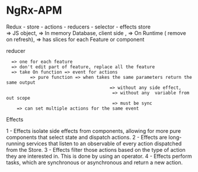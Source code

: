 # NgRx-APM
Redux
         - store
         - actions 
         - reducers
         - selector
         - effects
store  
        => JS object,
        =>  In memory Database, client side ,
        => On Runtime ( remove on refresh),
        => has slices for each Feature or component 
       
reducer 

      => one for each feature 
      => don't edit part of feature, replace all the feature 
      => take On function => event for actions
             => pure function => when takes the same parameters return the same output
                                           => without any side effect, 
                                            => without any  variable from out scope
                                            => must be sync 
        => can set multiple actions for the same event 
                                  
Effects 

1 - Effects isolate side effects from components, allowing for more pure components that select state and dispatch actions.
2 - Effects are long-running services that listen to an observable of every action dispatched from the Store.
3 - Effects filter those actions based on the type of action they are interested in. This is done by using an operator.
4 - Effects perform tasks, which are synchronous or asynchronous and return a new action.
